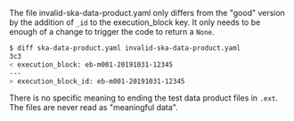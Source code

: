The file invalid-ska-data-product.yaml only differs from the "good" version by the
addition of ```_id``` to the execution_block key. It only needs to be enough of a change
to trigger the code to return a ```None```.

```sh
$ diff ska-data-product.yaml invalid-ska-data-product.yaml
3c3
< execution_block: eb-m001-20191031-12345
---
> execution_block_id: eb-m001-20191031-12345
```

There is no specific meaning to ending the test data product files in ```.ext```. The
files are never read as "meaningful data".
